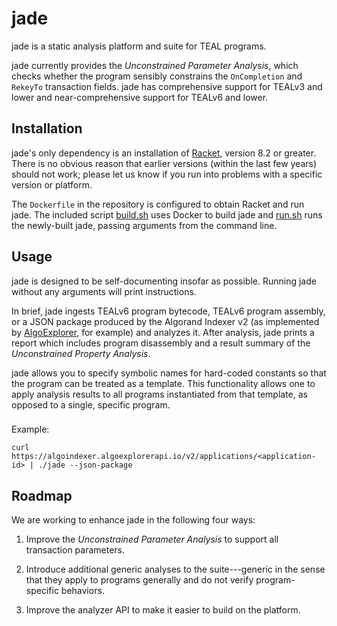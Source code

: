 # jade

jade is a static analysis platform and suite for TEAL programs.

jade currently provides the *Unconstrained Parameter Analysis*, which checks whether the program sensibly constrains the `OnCompletion` and `RekeyTo` transaction fields.
jade has comprehensive support for TEALv3 and lower and near-comprehensive support for TEALv6 and lower.

## Installation

jade's only dependency is an installation of [Racket](https://download.racket-lang.org), version 8.2 or greater.
There is no obvious reason that earlier versions (within the last few years) should not work; please let us know if you run into problems with a specific version or platform.

The `Dockerfile` in the repository is configured to obtain Racket and run jade.
The included script [build.sh](build.sh) uses Docker to build jade and [run.sh](run.sh) runs the newly-built jade, passing arguments from the command line.

## Usage

jade is designed to be self-documenting insofar as possible.
Running jade without any arguments will print instructions.

In brief, jade ingests
TEALv6 program bytecode,
TEALv6 program assembly, or
a JSON package produced by the Algorand Indexer v2 (as implemented by [AlgoExplorer](https://algoexplorer.io), for example)
and analyzes it.
After analysis, jade prints a report which includes program disassembly and a result summary of the *Unconstrained Property Analysis*.

jade allows you to specify symbolic names for hard-coded constants so that the program can be treated as a template.
This functionality allows one to apply analysis results to all programs instantiated from that template, as opposed to a single, specific program.

###

Example:

```
curl https://algoindexer.algoexplorerapi.io/v2/applications/<application-id> | ./jade --json-package
```

## Roadmap

We are working to enhance jade in the following four ways:

1. Improve the *Unconstrained Parameter Analysis* to support all transaction parameters.

2. Introduce additional generic analyses to the suite---generic in the sense that they apply to programs generally and do not verify program-specific behaviors.

3. Improve the analyzer API to make it easier to build on the platform.

